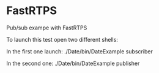 # FastRTPS
Pub/sub exampe with FastRTPS

To launch this test open two different shells:

In the first one launch: ./Date/bin/DateExample subscriber 

In the second one: ./Date/bin/DateExample publisher

